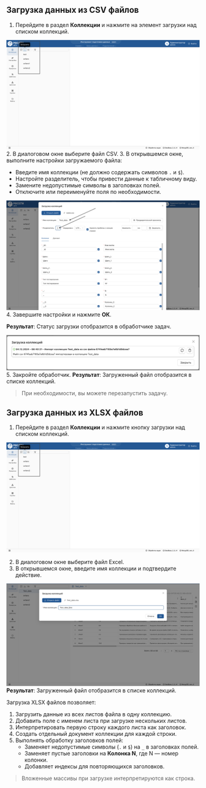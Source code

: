 ## Загрузка данных из CSV файлов

1. Перейдите в раздел **Коллекции** и нажмите на элемент загрузки над списком коллекций.

![1_import_file_element.png](../images/3_Collection/3_1_Import_file/1_import_file_element.png)
2. В диалоговом окне выберите файл CSV.
3. В открывшемся окне, выполните настройки загружаемого файла:
   - Введите имя коллекции (не должно содержать символов `.` и `$`).
   - Настройте разделитель, чтобы привести данные к табличному виду.
   - Замените недопустимые символы в заголовках полей.
   - Отключите или переименуйте поля по необходимости.

![2_import_file_window.png](../images/3_Collection/3_1_Import_file/2_import_file_window.png)
4. Завершите настройки и нажмите **ОК**. 

**Результат**: Статус загрузки отобразится в обработчике задач.

![3_status_window.png](../images/3_Collection/3_1_Import_file/3_status_window.png)
5. Закройте обработчик.
**Результат**: Загруженный файл отобразится в списке коллекций.

> При необходимости, вы можете перезапустить задачу.

## Загрузка данных из XLSX файлов

1. Перейдите в раздел **Коллекции** и нажмите кнопку загрузки над списком коллекций.

![Элемент загрузки](../images/3_Collection/3_1_Import_file/1_import_file_element.png)

2. В диалоговом окне выберите файл Excel.
3. В открывшемся окне, введите имя коллекции и подтвердите действие.

![4_import_xslx_file_window.png](../images/3_Collection/3_1_Import_file/4_import_xslx_file_window.png)
**Результат**: Загруженный файл отобразится в списке коллекций.

Загрузка XLSX файлов позволяет:
1. Загрузить данные из всех листов файла в одну коллекцию.
2. Добавить поле с именем листа при загрузке нескольких листов.
3. Интерпретировать первую строку каждого листа как заголовок.
4. Создать отдельный документ коллекции для каждой строки.
5. Выполнять обработку заголовков полей:
   - Заменяет недопустимые символы (`.` и `$`) на `_` в заголовках полей.
   - Заменяет пустые заголовки на **Колонка N**, где N — номер колонки.
   - Добавляет индексы для повторяющихся заголовков.

> Вложенные массивы при загрузке интерпретируются как строка.
